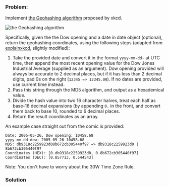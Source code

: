 ### Problem:
<p>Implement <a href="https://xkcd.com/426/" target="_blank">the Geohashing algorithm</a> proposed by xkcd.</p>
<p><img src="https://imgs.xkcd.com/comics/geohashing.png" alt="the Geohashing algorithm"></p>
<p>Specifically, given the the Dow opening and a date in date object (optional), return the geohashing coordinates, using the following steps (adapted from <a href="https://www.explainxkcd.com/wiki/index.php/426:_Geohashing" target="_blank">explainxkcd</a>, slightly modified):</p>
<ol>
<li>Take the provided date and convert it in the format <code>yyyy-mm-dd-</code> at UTC time, then append the most recent opening value for the Dow Jones Industrial Average (supplied as an argument). Dow opening provided will always be accurate to 2 decimal places, but if it has less than 2 decimal digits, pad 0s on the right (<code>12345 =&gt; 12345.00</code>). If no dates are provided, use current time instead.</li>
<li>Pass this string through the MD5 algorithm, and output as a hexademical value.</li>
<li>Divide the hash value into two 16 character halves, treat each half as base-16 decimal expansions (by appending <code>0.</code> in the front, and convert them back to base 10, rounded to 6 decimal places. </li>
<li>Return the result coordinates as an array.</li>
</ol>
<p>An example case straight out from the comic is provided:</p>
<pre><code>Date: 2005-05-26, Dow opening: 10458.68
yyyy-mm-dd-dow: 2005-05-26-10458.68
MD5: db9318c2259923d08b672cb305440f97 =&gt; db9318c2259923d0 | 8b672cb305440f97
Coordinates (HEX): [0.db9318c2259923d0, 0.8b672cb305440f97]
Coordinates (DEC): [0.857713, 0.544543]</code></pre>

<p>Note: You don&apos;t have to worry about the 30W Time Zone Rule.</p>

### Solution